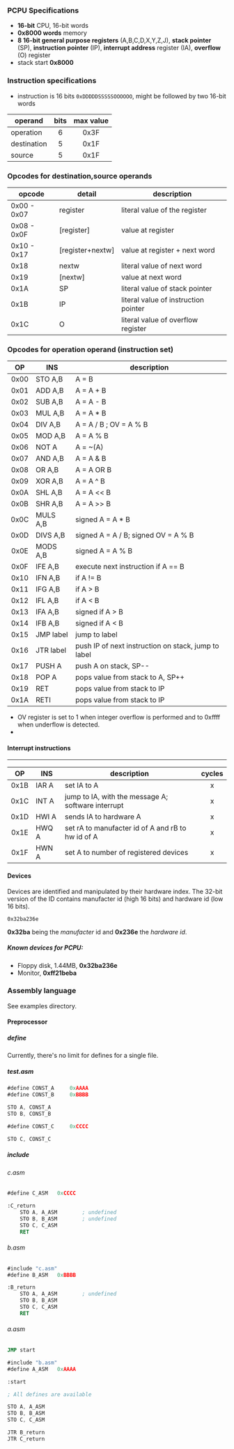 ### PCPU Specifications
* **16-bit** CPU, 16-bit words 
* **0x8000 words** memory
* **8 16-bit general purpose registers** (A,B,C,D,X,Y,Z,J), **stack pointer** (SP), **instruction pointer** (IP), **interrupt address** register (IA), **overflow** (O) register
* stack start **0x8000**

### Instruction specifications
* instruction is 16 bits `0xDDDDDSSSSSOOOOOO`, might be followed by two 16-bit words

| operand   	     | bits   | max value  |
| ------------------ | :----: | :--------: |
| operation	     | 6      | 0x3F       |
| destination	     | 5      | 0x1F       |
| source	     | 5      | 0x1F       |


### Opcodes for destination,source operands

| opcode 	| detail	   | description	                    |
| ------------- | ---------------- | -------------------------------------- |
| 0x00 - 0x07	| register 	   | literal value of the register          |
| 0x08 - 0x0F	| [register]	   | value at register 			    |
| 0x10 - 0x17	| [register+nextw] | value at register + next word          |
| 0x18		| nextw		   | literal value of next word             | 
| 0x19		| [nextw]          | value at next word                     |
| 0x1A		| SP               | literal value of stack pointer         |
| 0x1B		| IP               | literal value of instruction pointer   |
| 0x1C		| O 		   | literal value of overflow register     |

### Opcodes for operation operand (instruction set)

| OP     | INS              | description                              		     |
| :----: | ---------------- | ------------------------------------------------------ |
| 0x00   | STO A,B          | A = B                               		     |
| 0x01   | ADD A,B          | A = A + B            		     		     |
| 0x02   | SUB A,B          | A = A - B             		     		     |
| 0x03   | MUL A,B          | A = A * B              		     		     |
| 0x04   | DIV A,B          | A = A / B ; OV = A % B                   		     |
| 0x05   | MOD A,B          | A = A % B                   	  		     |
| 0x06   | NOT A            | A = ~(A)                            		     |
| 0x07   | AND A,B          | A = A & B                             		     |
| 0x08   | OR A,B           | A = A OR B                          		     |
| 0x09   | XOR A,B          | A = A ^ B                             		     |
| 0x0A   | SHL A,B          | A = A << B                          		     |
| 0x0B   | SHR A,B          | A = A >> B                          		     |
| 0x0C   | MULS A,B         | signed A = A * B 					     |
| 0x0D   | DIVS A,B         | signed A = A / B; signed OV = A % B		     |
| 0x0E   | MODS A,B         | signed A = A % B                                       |
| 0x0F   | IFE A,B          | execute next instruction if A == B    		     |
| 0x10   | IFN A,B          | if A != B            		  		     |
| 0x11   | IFG A,B          | if A > B            		  		     |
| 0x12   | IFL A,B          | if A < B           		   	  	     |
| 0x13   | IFA A,B          | signed if A > B                                        |
| 0x14   | IFB A,B          | signed if A < B                                        |
| 0x15   | JMP label        | jump to label            		  		     |
| 0x16   | JTR label        | push IP of next instruction on stack, jump to label    |
| 0x17   | PUSH A           | push A on stack, SP--	  		     	     |
| 0x18   | POP A            | pops value from stack to A, SP++         		     |
| 0x19   | RET              | pops value from stack to IP                 	     |
| 0x1A   | RETI             | pops value from stack to IP              		     |

* OV register is set to 1 when integer overflow is performed and to 0xffff when underflow is detected.
* 

#### Interrupt instructions
------------------------------------------------------------------------------------------------
| OP     | INS              | description                                            | cycles  |
| :----: | ---------------- | ------------------------------------------------------ | :-----: |
| 0x1B   | IAR A            | set IA to A                                            | x       |
| 0x1C   | INT A            | jump to IA, with the message A; software interrupt     | x       | 
| 0x1D   | HWI A            | sends IA to hardware A                                 | x       |
| 0x1E   | HWQ A            | set rA to manufacter id of A and rB to hw id of A      | x       |
| 0x1F   | HWN A            | set A to number of registered devices                  | x       |

#### Devices

Devices are identified and manipulated by their hardware index. 
The 32-bit version of the ID contains manufacter id (high 16 bits) and hardware
id (low 16 bits).

``0x32ba236e``

**0x32ba** being the *manufacter* id and **0x236e** the *hardware id*.

##### Known devices for PCPU:

* Floppy disk, 1.44MB, **0x32ba236e**
* Monitor, **0xff21beba**

### Assembly language

See examples directory.

#### Preprocessor

##### define

Currently, there's no limit for defines for a single file. 

##### test.asm

```nasm
#define CONST_A		0xAAAA
#define CONST_B		0xBBBB

STO A, CONST_A
STO B, CONST_B

#define CONST_C		0xCCCC

STO C, CONST_C
```

##### include 

###### c.asm
```nasm
#define C_ASM	0xCCCC

:C_return
	STO A, A_ASM		; undefined		
	STO B, B_ASM		; undefined
	STO C, C_ASM
	RET
```

###### b.asm
```nasm
#include "c.asm"
#define B_ASM	0xBBBB

:B_return
	STO A, A_ASM		; undefined
	STO B, B_ASM
	STO C, C_ASM
	RET
```

###### a.asm
```nasm
JMP start

#include "b.asm"
#define A_ASM	0xAAAA

:start

; All defines are available

STO A, A_ASM
STO B, B_ASM
STO C, C_ASM

JTR B_return
JTR C_return
```